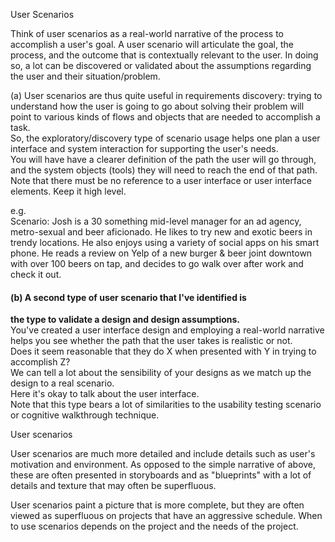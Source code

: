 User Scenarios

Think of user scenarios as a real-world narrative of the process to accomplish a user's goal.
A user scenario will articulate the goal, the process, and the outcome that is contextually relevant to the user.
In doing so, a lot can be discovered or validated about the assumptions regarding the user and their situation/problem.

(a) User scenarios are thus quite useful in requirements discovery: trying to understand how the user is going to go about solving their problem will point to various kinds of flows and objects that are needed to accomplish a task.  
So, the exploratory/discovery type of scenario usage helps one plan a user interface and system interaction for supporting the user's needs.  
You will have have a clearer definition of the path the user will go through, and the system objects (tools) they will need to reach the end of that path.  
Note that there must be no reference to a user interface or user interface elements. Keep it high level.

e.g.  
Scenario:
Josh is a 30 something mid-level manager for an ad agency, metro-sexual and beer aficionado. He likes to try new and exotic beers in trendy locations. He also enjoys using a variety of social apps on his smart phone. He reads a review on Yelp of a new burger & beer joint downtown with over 100 beers on tap, and decides to go walk over after work and check it out.

#### (b) A second type of user scenario that I've identified is  
**the type to validate a design and design assumptions.**  
You've created a user interface design and employing a real-world narrative helps you see whether the path that the user takes is realistic or not.  
Does it seem reasonable that they do X when presented with Y in trying to accomplish Z?  
We can tell a lot about the sensibility of your designs as we match up the design to a real scenario.  
Here it's okay to talk about the user interface.  
Note that this type bears a lot of similarities to the usability testing scenario or cognitive walkthrough technique.



User scenarios

User scenarios are much more detailed and include details such as user's motivation and environment.
As opposed to the simple narrative of above, these are often presented in storyboards and as "blueprints" with a lot of details and texture that may often be superfluous.

User scenarios paint a picture that is more complete, but they are often viewed as superfluous on projects that have an aggressive schedule.
When to use scenarios depends on the project and the needs of the project.
